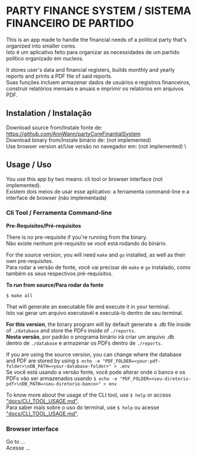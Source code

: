 # PARTY FINANCE SYSTEM / SISTEMA FINANCEIRO DE PARTIDO

This is an app made to handle the financial needs of a political party that's organized into smaller cores. \
Isto é um aplicativo feito para organizar as necessidades de um partido político organizado em nucleos.

It stores user's data and financial registers, builds monthly and yearly reports and prints a PDF file of said reports. \
Suas funções incluem armazenar dados de usuários e registros financeiros, construir relatórios mensais e anuais e imprimir os relatórios em arquivos PDF.

## Instalation / Instalação

Download source from/Instale fonte de: https://github.com/AnnWann/partyCoreFinantialSystem \
Download binary from/Instale binário de: (not implemented) \
Use browser version at/Use versão no navegador em: (not implemented) \

## Usage / Uso

You use this app by two means: cli tool or browser interface (not implemented). \
Existem dois meios de usar esse aplicativo: a ferramenta command-line e a interface de browser (não implementada)

### Cli Tool / Ferramenta Command-line

**Pre-Requisites/Pré-requisitos**

There is no pre-requisite if you're running from the binary. \
Não existe nenhum pré-requisito se você está rodando do binário.

For the source version, you will need `make` and `go` installed, as well as their own pre-requisites. \
Para rodar a versão de fonte, você vai precisar de `make` e `go` instalado, como também os seus respectivos pré-requisitos.

**To run from source/Para rodar da fonte**

    $ make all

That will generate an executable file and execute it in your terminal. \
Isto vai gerar um arquivo executavél e executá-lo dentro de seu terminal.

**For this version**, the binary program will by default generate a .db file inside of `./database` and store the PDFs inside of `./reports`. \
**Nesta versão**, por padrão o programa binário irá criar um arquivo .db dentro de `./database` e armazenar os PDFs dentro de `./reports`.

If you are using the source version, you can change where the database and PDF are stored by using `$ echo -e "PDF_FOLDER=<your-pdf-folder>\nDB_PATH=<your-database-folder>" > .env` \
Se você está usando a versão fonte, você pode alterar onde o banco e os PDFs vão ser armazenados usando `$ echo -e "PDF_FOLDER=<seu-diretorio-pdf>\nDB_PATH=<seu-diretorio-banco>" > env`

To know more about the usage of the CLI tool, use `$ help` or access ["docs/CLI_TOOL_USAGE.md"](./docs/CLI_TOOL_USAGE.md). \
Para saber mais sobre o uso do terminal, use `$ help` ou acesse ["docs/CLI_TOOL_USAGE.md"](./docs/CLI_TOOL_USAGE.md).

### Browser interface

Go to ... \
Acesse ...









